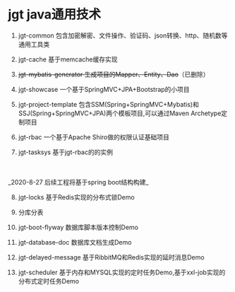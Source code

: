 jgt java通用技术
==============
1. jgt-common 包含加密解密、文件操作、验证码、json转换、http、随机数等通用工具类

2. jgt-cache 基于memcache缓存实现

3. ~~jgt-mybatis-generator 生成项目的Mapper、Entity、Dao~~（已删除）

4. jgt-showcase 一个基于SpringMVC+JPA+Bootstrap的小项目

5. jgt-project-template 包含SSM(Spring+SpringMVC+Mybatis)和SSJ(Spring+SpringMVC+JPA)两个模板项目,可以通过Maven Archetype定制项目

6. jgt-rbac 一个基于Apache Shiro做的权限认证基础项目

7. jgt-tasksys 基于jgt-rbac的的实例
<br/>
<br/>
_2020-8-27 后续工程将基于spring boot结构构建_

8. jgt-locks 基于Redis实现的分布式锁Demo

9. 分库分表

10. jgt-boot-flyway  数据库脚本版本控制Demo   

11. jgt-database-doc  数据库文档生成Demo

12. jgt-delayed-message  基于RibbitMQ和Redis实现的延时消息Demo

13. jgt-scheduler 基于内存和MYSQL实现的定时任务Demo,基于xxl-job实现的分布式定时任务Demo